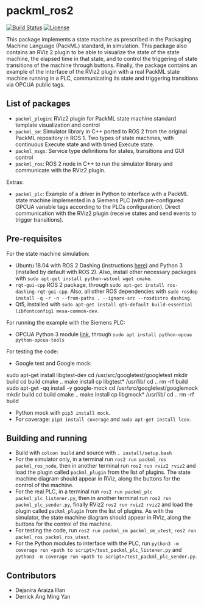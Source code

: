 # packml_ros2
[![Build Status](https://travis-ci.org/dejaniraai/packml_ros2.svg?branch=master)](https://travis-ci.org/dejaniraai/packml_ros2)
[![License](https://img.shields.io/badge/License-Apache%202.0-blue.svg)](https://opensource.org/licenses/Apache-2.0)

This package implements a state machine as prescribed in the Packaging Machine Language (PackML) standard, in simulation. This package also contains an RViz 2 plugin to be able to visualize the state of the state machine, the elapsed time in that state, and to control the triggering of state transitions of the machine through buttons. Finally, the package contains an example of the interface of the RViz2 plugin with a real PackML state machine running in a PLC, communicating its state and triggering transitions via OPCUA public tags. 

## List of packages
* `packml_plugin`: RViz2 plugin for PackML state machine standard template visualization and control
* `packml_sm`: Simulator library in C++ ported to ROS 2 from the original PackML repository in ROS 1. Two types of state machines, with continuous Execute state and with timed Execute state.
* `packml_msgs`: Service type definitions for states, transitions and GUI control
* `packml_ros`: ROS 2 node in C++ to run the simulator library and communicate with the RViz2 plugin.

Extras:
* `packml_plc`: Example of a driver in Python to interface with a PackML state machine implemented in a Siemens PLC (with pre-configured OPCUA variable tags according to the PLCs configuration). Direct communication with the RViz2 plugin (receive states and send events to trigger transitions). 

## Pre-requisites
For the state machine simulation:
* Ubuntu 18.04 with ROS 2 Dashing (instructions [here](https://index.ros.org/doc/ros2/Installation/Dashing/)) and Python 3 (installed by default with ROS 2). Also, install other necessary packages with `sudo apt-get install python-wstool wget cmake`. 
* `rqt-gui-cpp` ROS 2 package, through `sudo apt-get install ros-dashing-rqt-gui-cpp`. Also, all other ROS dependencies with `sudo rosdep install -q -r -n --from-paths . --ignore-src --rosdistro dashing`.
* Qt5, installed with `sudo apt-get install qt5-default build-essential libfontconfig1 mesa-common-dev`. 

For running the example with the Siemens PLC:
* OPCUA Python 3 module [link](https://github.com/FreeOpcUa/python-opcua), through `sudo apt install python-opcua python-opcua-tools`

For testing the code:
* Google test and Google mock:

sudo apt-get install libgtest-dev
cd /usr/src/googletest/googletest
mkdir build
cd build
cmake ..
make install
cp libgtest* /usr/lib/
cd ..
rm -rf build
sudo apt-get -qq install -y google-mock
cd /usr/src/googletest/googlemock
mkdir build
cd build
cmake ..
make install
cp libgmock* /usr/lib/
cd ..
rm -rf build

* Python mock with `pip3 install mock`.
* For coverage: `pip3 install coverage` and `sudo apt-get install lcov`. 


## Building and running
* Build with `colcon build` and source with `. install/setup.bash`
* For the simulator only, in a terminal run `ros2 run packml_ros packml_ros_node`, then in another terminal run `ros2 run rviz2 rviz2` and load the plugin called `packml_plugin` from the list of plugins. The state machine diagram should appear in RViz, along the buttons for the control of the machine.
* For the real PLC, in a terminal run `ros2 run packml_plc packml_plc_listener.py`, then in another terminal run `ros2 run packml_plc_sender.py`, finally RViz2 `ros2 run rviz2 rviz2` and load the plugin called `packml_plugin` from the list of plugins. As with the simulator, the state machine diagram should appear in RViz, along the buttons for the control of the machine.
* For testing the code, run `ros2 run packml_sm packml_sm_utest`, `ros2 run packml_ros packml_ros_utest`. 
* For the Python modules to interface with the PLC, run `python3 -m coverage run <path to script>/test_packml_plc_listener.py` and `python3 -m coverage run <path to script>/test_packml_plc_sender.py`. 

## Contributors
* Dejanira Araiza Illan
* Derrick Ang Ming Yan



